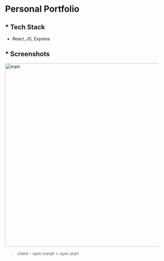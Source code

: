 # Personal Portfolio

## * Tech Stack
  - React, JS, Express

## * Screenshots
<img width="600" alt="main" src="https://user-images.githubusercontent.com/60384482/81046766-0bd69c80-8ef4-11ea-80ce-c059124be584.png">


> client - npm install > npm start